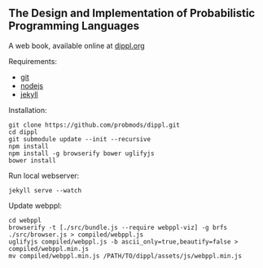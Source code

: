 ## The Design and Implementation of Probabilistic Programming Languages

A web book, available online at [dippl.org](http://dippl.org/)

Requirements:

- [git](http://git-scm.com/)
- [nodejs](http://nodejs.org)
- [jekyll](http://jekyllrb.com/)

Installation:

    git clone https://github.com/probmods/dippl.git
    cd dippl
    git submodule update --init --recursive
    npm install
    npm install -g browserify bower uglifyjs
    bower install

Run local webserver:

    jekyll serve --watch

Update webppl:

    cd webppl
    browserify -t [./src/bundle.js --require webppl-viz] -g brfs ./src/browser.js > compiled/webppl.js
    uglifyjs compiled/webppl.js -b ascii_only=true,beautify=false > compiled/webppl.min.js
    mv compiled/webppl.min.js /PATH/TO/dippl/assets/js/webppl.min.js

